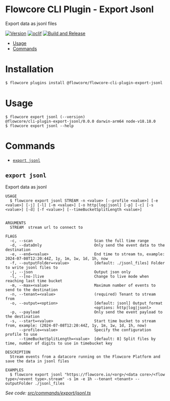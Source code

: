 Flowcore CLI Plugin - Export Jsonl
=================

Export data as jsonl files

[![Version](https://img.shields.io/npm/v/@flowcore/flowcore-cli-plugin-export-jsonl)](https://npmjs.org/package/@flowcore/flowcore-cli-plugin-export-jsonl)
[![oclif](https://img.shields.io/badge/cli-oclif-brightgreen.svg)](https://oclif.io)
[![Build and Release](https://github.com/@flowcore/flowcore-cli-plugin-export-jsonl/actions/workflows/build.yml/badge.svg)](https://github.com/@flowcore/flowcore-cli-plugin-export-jsonl/actions/workflows/build.yml)

<!-- toc -->
* [Usage](#usage)
* [Commands](#commands)
<!-- tocstop -->
# Installation
```bash
$ flowcore plugins install @flowcore/flowcore-cli-plugin-export-jsonl
```

# Usage
<!-- usage -->
```sh-session
$ flowcore export jsonl (--version)
@flowcore/cli-plugin-export-jsonl/0.0.0 darwin-arm64 node-v18.18.0
$ flowcore export jsonl --help 
```
<!-- usagestop -->
# Commands
<!-- commands -->
* [`export jsonl`](#export-jsonl)

## `export jsonl`

Export data as jsonl

```
USAGE
  $ flowcore export jsonl STREAM -n <value> [--profile <value>] [-e <value>] [-j] [-l] [-m <value>] [-o http|log|jsonl] [-p] [-c] [-s <value>] [-d] [-f <value>] [--timeBucketSplitLength <value>]


ARGUMENTS
  STREAM  stream url to connect to

FLAGS
  -c, --scan                           Scan the full time range
  -d, --dataOnly                       Only send the event data to the destination
  -e, --end=<value>                    End time to stream to, example: 2024-07-08T12:20:44Z, 1y, 1m, 1w, 1d, 1h, now
  -f, --outputFolder=<value>           [default: ./jsonl_files] Folder to write jsonl files to
  -j, --json                           Output json only
  -l, --[no-]live                      Change to live mode when reaching last time bucket
  -m, --max=<value>                    Maximum number of events to send to the destination
  -n, --tenant=<value>                 (required) Tenant to stream from
  -o, --output=<option>                [default: jsonl] Output format
                                       <options: http|log|jsonl>
  -p, --payload                        Only send the event payload to the destination
  -s, --start=<value>                  Start time bucket to stream from, example: (2024-07-08T12:20:44Z, 1y, 1m, 1w, 1d, 1h, now)
      --profile=<value>                Specify the configuration profile to use
      --timeBucketSplitLength=<value>  [default: 8] Split files by time, number of digits to use in timebucket key

DESCRIPTION
  Stream events from a datacore running on the Flowcore Platform and save the data in jsonl files

EXAMPLES
  $ flowcore export jsonl "https://flowcore.io/<org>/<data core>/<flow type>/<event type>.stream" -s 1m -e 1h --tenant <tenant> --outputFolder ./jsonl_files
```

_See code: [src/commands/export/jsonl.ts](https://github.com/flowcore-io/flowcore-cli-plugin-export-jsonl/blob/main/src/commands/export/jsonl.ts)_

<!-- commandsstop -->
